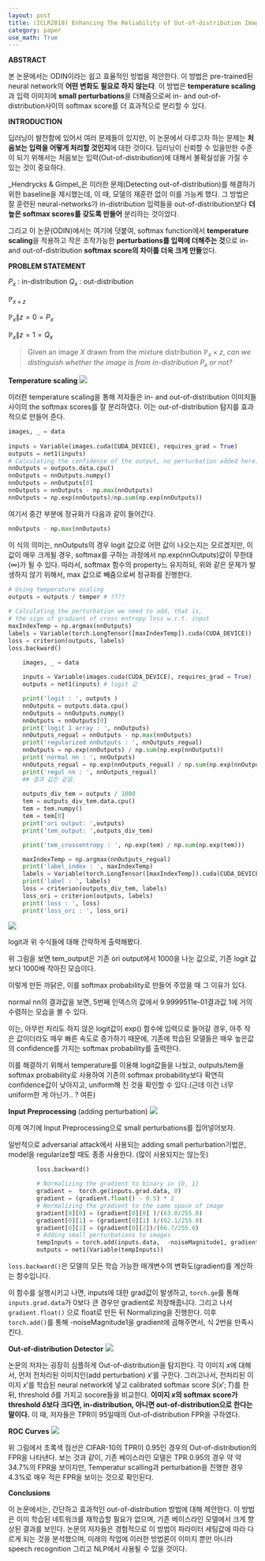 ```yaml
---
layout: post
title: (ICLR2018) Enhancing The Reliability of Out-of-distribution Image Detection in Neural Networks
category: paper
use_math: True
---
```


**ABSTRACT**

본 논문에서는 ODIN이라는 쉽고 효율적인 방법을 제안한다. 이 방법은 pre-trained된 neural network의 **어떤 변화도 필요로 하지 않는다**. 이 방법은 **temperature scaling**과 입력 이미지에 **small perturbations**을 더해줌으로써 in- and out-of-distribution사이의 softmax score를 더 효과적으로 분리할 수 있다.

**INTRODUCTION**

딥러닝이 발전함에 있어서 여러 문제들이 있지만, 이 논문에서 다루고자 하는 문제는 **처음보는 입력을 어떻게 처리할 것인지**에 대한 것이다. 딥러닝이 신뢰할 수 있을만한 수준이 되기 위해서는 처음보는 입력(Out-of-distribution)에 대해서 불확실성을 가질 수 있는 것이 중요하다.

_Hendrycks & Gimpel_은 이러한 문제(Detecting out-of-distribution)를 해결하기 위한 baseline을 제시했는데, 이 때, 모델의 재훈련 없이 이를 가능케 했다. 그 방법은 잘 훈련된 neural-networks가 in-distribution 입력들을 out-of-distribution보다 **더 높은 softmax scores를 갖도록 만들어** 분리하는 것이었다.

그리고 이 논문(ODIN)에서는 여기에 덧붙여, softmax function에서 **temperature scaling**을 적용하고 작은 조작가능한 **perturbations를 입력에 더해주는 것**으로 in- and out-of-distribution **softmax score의 차이를 더욱 크게 만들**었다.

**PROBLEM STATEMENT**

$P_x$ : in-distribution
$Q_x$ : out-distribution

$\mathbb{P}_{x\times{z}}$ 

$\mathbb{P}_x\|z=0=P_x$

$\mathbb{P}_x\|z=1=Q_x$

> Given an image $X$ drawn from the mixture distribution $\mathbb{P}_x\times{z}$, _can we distinguish whether the image is from in-distribution_ $P_x$ _or not?_

**Temperature scaling**
![](https://velog.velcdn.com/images/mawjdgus/post/e5780b09-c527-49f9-825c-9f6a1f520aba/image.png)

이러한 temperature scaling을 통해 저자들은 in- and out-of-distribution 이미지들 사이의 the softmax scores를 잘 분리하였다. 이는 out-of-distribution 탐지를 효과적으로 만들어 준다.

```python
images, _ = data
        
inputs = Variable(images.cuda(CUDA_DEVICE), requires_grad = True)
outputs = net1(inputs)
# Calculating the confidence of the output, no perturbation added here, no temperature scaling used
nnOutputs = outputs.data.cpu()
nnOutputs = nnOutputs.numpy()
nnOutputs = nnOutputs[0]
nnOutputs = nnOutputs - np.max(nnOutputs)
nnOutputs = np.exp(nnOutputs)/np.sum(np.exp(nnOutputs))
```
여기서 중간 부분에 정규화가 다음과 같이 들어간다.
```python
nnOutputs - np.max(nnOutputs)
```
이 식의 의미는, nnOutputs의 경우 logit 값으로 어떤 값이 나오는지는 모르겠지만, 이 값이 매우 크게될 경우, softmax를 구하는 과정에서 np.exp(nnOutputs)값이 무한대($\infty$)가 될 수 있다. 따라서, softmax 함수의 property느 유지하되, 위와 같은 문제가 발생하지 않기 위해서, max 값으로 빼줌으로써 정규화를 진행한다.

```python
# Using temperature scaling
outputs = outputs / temper # ????
	
# Calculating the perturbation we need to add, that is,
# the sign of gradient of cross entropy loss w.r.t. input
maxIndexTemp = np.argmax(nnOutputs)
labels = Variable(torch.LongTensor([maxIndexTemp]).cuda(CUDA_DEVICE))
loss = criterion(outputs, labels)
loss.backward()
```
```python
    images, _ = data
    
    inputs = Variable(images.cuda(CUDA_DEVICE), requires_grad = True)
    outputs = net1(inputs) # logit 값

    print('logit : ', outputs )
    nnOutputs = outputs.data.cpu()
    nnOutputs = nnOutputs.numpy()
    nnOutputs = nnOutputs[0]
    print('logit 1 array : ', nnOutputs)
    nnOutputs_regual = nnOutputs - np.max(nnOutputs)
    print('regularized nnOutputs : ', nnOutputs_regual)
    nnOutputs = np.exp(nnOutputs) / np.sum(np.exp(nnOutputs))
    print('normal nn : ', nnOutputs)
    nnOutputs_regual = np.exp(nnOutputs_regual) / np.sum(np.exp(nnOutputs_regual))
    print('regul nn : ', nnOutputs_regual)
    ## 결과 값은 같음.
    
    outputs_div_tem = outputs / 1000
    tem = outputs_div_tem.data.cpu()
    tem = tem.numpy()
    tem = tem[0]
    print('ori output: ',outputs)
    print('tem_output: ',outputs_div_tem)

    print('tem_crossentropy : ', np.exp(tem) / np.sum(np.exp(tem)))

    maxIndexTemp = np.argmax(nnOutputs_regual)
    print('label_index : ', maxIndexTemp)
    labels = Variable(torch.LongTensor([maxIndexTemp]).cuda(CUDA_DEVICE))
    print('label : ', labels)
    loss = criterion(outputs_div_tem, labels)
    loss_ori = criterion(outputs, labels)
    print('loss : ', loss)
    print('loss_ori : ', loss_ori)
```

![](https://velog.velcdn.com/images/mawjdgus/post/c8169b48-0c82-4991-a7b8-321d7b7b0e7c/image.png)

logit과 위 수식들에 대해 간략하게 출력해봤다.

위 그림을 보면 tem_output은 기존 ori output에서 1000을 나눈 값으로, 기존 logit 값보다 1000배 작아진 모습이다.

이렇게 만든 까닭은, 이를 softmax probability로 만들어 주었을 때 그 이유가 있다.

normal nn의 결과값을 보면, 5번째 인덱스의 값에서 9.9999511e-01결과값 1에 거의 수렴하는 모습을 볼 수 있다.

이는, 아무런 처리도 하지 않은 logit값이 exp() 함수에 입력으로 들어갈 경우, 아주 작은 값이더라도 매우 빠른 속도로 증가하기 때문에, 기존에 학습된 모델들은 매우 높은값의 confidence를 가지는 softmax probability를 출력한다.

이를 해결하기 위해서 temperature를 이용해 logit값들을 나눴고, outputs/tem을 softmax probability로 사용하여 기존의 softmax probability보다 확연히 confidence값이 낮아지고, uniform해 진 것을 확인할 수 있다.(근데 이건 너무 uniform한 게 아닌가.. ? 여튼)



**Input Preprocessing** (adding perturbation)
![](https://velog.velcdn.com/images/mawjdgus/post/ad61089d-26dc-4f5e-873d-93b04555e65f/image.png)

이제 여기에 Input Preprocessing으로 small perturbations를 집어넣어보자.

일반적으로 adversarial attack에서 사용되는 adding small perturbation기법은, model을 regularize할 때도 종종 사용한다. (많이 사용되지는 않는듯)

```python
        loss.backward()
        
        # Normalizing the gradient to binary in {0, 1}
        gradient =  torch.ge(inputs.grad.data, 0)
        gradient = (gradient.float() - 0.5) * 2
        # Normalizing the gradient to the same space of image
        gradient[0][0] = (gradient[0][0] )/(63.0/255.0)
        gradient[0][1] = (gradient[0][1] )/(62.1/255.0)
        gradient[0][2] = (gradient[0][2])/(66.7/255.0)
        # Adding small perturbations to images
        tempInputs = torch.add(inputs.data,  -noiseMagnitude1, gradient)
        outputs = net1(Variable(tempInputs))
```

```loss.backward()```은 모델의 모든 학습 가능한 매개변수의 변화도(gradient)를 계산하는 함수입니다.

이 함수를 실행시키고 나면, inputs에 대한 grad값이 발생하고, ```torch.ge```를 통해 ```inputs.grad.data```가 0보다 큰 경우만 gradient로 저장해줍니다. 그리고 나서 ```gradient.float()``` 으로 float로 만든 뒤 Normalizing을 진행한다. 이후 ```torch.add()```를 통해 -noiseMagnitude1을 gradient에 곱해주면서, 식 2번을 만족시킨다.


**Out-of-distribution Detector**
![](https://velog.velcdn.com/images/mawjdgus/post/14031fb0-7a21-41ce-a0b1-4f6d5f2945ee/image.png)

논문의 저자는 굉장히 심플하게 Out-of-distribution을 탐지한다. 각 이미지 $x$에 대해서, 먼저 전처리된 이미지인(add perturbation) $x'$를 구한다. 그러고나서, 전처리된 이미지 $x'$를 학습된 neural network에 넣고 calibrated softmax score $S(x';T)$를 한 뒤, threshold $\delta$를 가지고 socore들을 비교한다. **이미지 $x$의 softmax score가 threshold $\delta$보다 크다면, in-distribution, 아니면 out-of-distribution으로 한다는 말이다.** 이 때, 저자들은 TPR이 95일때의 Out-of-distribution FPR을 구하였다. 

**ROC Curves**
![](https://velog.velcdn.com/images/mawjdgus/post/9121afe8-b89a-4d9e-8a07-1a94ea68d3fa/image.png)

위 그림에서 초록색 점선은 CIFAR-10의 TPR이 0.95인 경우의 Out-of-distribution의 FPR을 나타낸다. 보는 것과 같이, 기존 베이스라인 모델은 TPR 0.95의 경우 약 약 34.7%의 FPR을 보이지만, Temperatur scalling과 perturbation을 진행한 경우 4.3%로 매우 적은 FPR을 보이는 것으로 확인된다.

**Conclusions**

이 논문에서는, 간단하고 효과적인 out-of-distribution 방법에 대해 제안한다. 이 방법은 이미 학습된 네트워크를 재학습할 필요가 없으며, 기존 베이스라인 모델에서 크게 향상된 결과를 보인다. 논문의 저자들은 경험적으로 이 방법이 파라미터 세팅값에 따라 다르게 되는 것을 분석했으며, 미래의 작업에 이러한 방법론이 이미지 뿐만 아니라 speech recognition 그리고 NLP에서 사용될 수 있을 것이다.